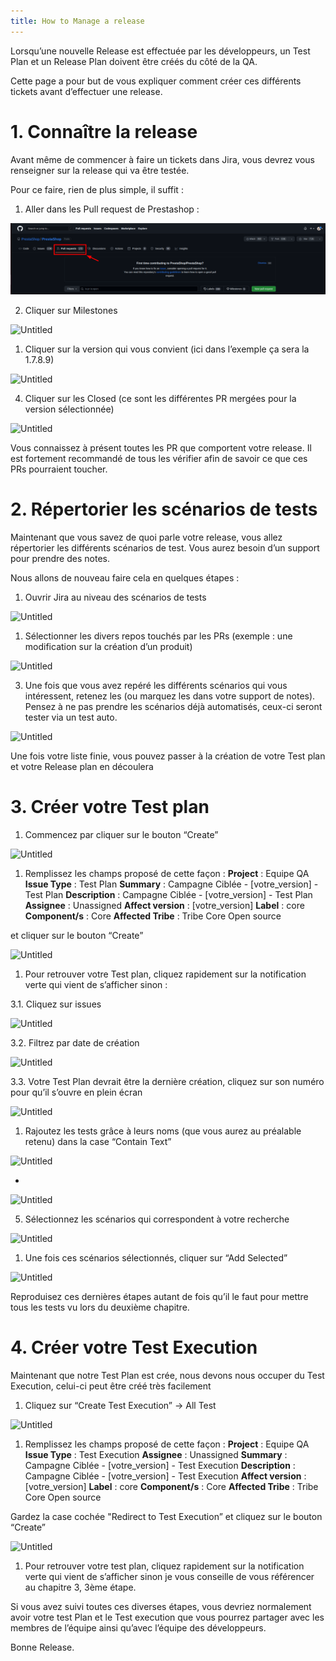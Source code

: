 ```yaml
---
title: How to Manage a release
---
```



Lorsqu’une nouvelle Release est effectuée par les développeurs, un Test Plan et un Release Plan doivent être créés du côté de la QA. 

Cette page a pour but de vous expliquer comment créer ces différents tickets avant d’effectuer une release. 

# 1. Connaître la release

Avant même de commencer à faire un tickets dans Jira, vous devrez vous renseigner sur la release qui va être testée. 

Pour ce faire, rien de plus simple, il suffit : 

1. Aller dans les Pull request de Prestashop : 

![Untitled](images/release_manager_img_1.png)

2. Cliquer sur Milestones

![Untitled](https://s3-us-west-2.amazonaws.com/secure.notion-static.com/c545bf5d-1caf-4544-8870-7ffb4187a9c9/Untitled.png)

1. Cliquer sur la version qui vous convient (ici dans l’exemple ça sera la 1.7.8.9) 

![Untitled](https://s3-us-west-2.amazonaws.com/secure.notion-static.com/f7ad8b8e-9fb3-4b69-88ef-9c0317edb616/Untitled.png)

4. Cliquer sur les Closed (ce sont les différentes PR mergées pour la version sélectionnée) 

![Untitled](https://s3-us-west-2.amazonaws.com/secure.notion-static.com/4cb52afb-f511-429a-9957-ab2c16683285/Untitled.png)

Vous connaissez à présent toutes les PR que comportent votre release. Il est fortement recommandé de tous les vérifier afin de savoir ce que ces PRs pourraient toucher. 

# 2. Répertorier les scénarios de tests

Maintenant que vous savez de quoi parle votre release, vous allez répertorier les différents scénarios de test. Vous aurez besoin d’un support pour prendre des notes. 

Nous allons de nouveau faire cela en quelques étapes : 

1. Ouvrir Jira au niveau des scénarios de tests

![Untitled](https://s3-us-west-2.amazonaws.com/secure.notion-static.com/1d3169a2-0f3a-4fc4-ba91-7a90e8588930/Untitled.png)

1. Sélectionner les divers repos touchés par les PRs (exemple : une modification sur la création d’un produit) 

![Untitled](https://s3-us-west-2.amazonaws.com/secure.notion-static.com/64fa6746-2c75-4da1-9de2-bc1ef2af3259/Untitled.png)

3. Une fois que vous avez repéré les différents scénarios qui vous intéressent, retenez les (ou marquez les dans votre support de notes). Pensez à ne pas prendre les scénarios déjà automatisés, ceux-ci seront tester via un test auto.

![Untitled](https://s3-us-west-2.amazonaws.com/secure.notion-static.com/5d4cfeb8-57a4-4e28-b18b-f2d81b30b90c/Untitled.png)

Une fois votre liste finie, vous pouvez passer à la création de votre Test plan et votre Release plan en découlera 

# 3. Créer votre Test plan

1. Commencez par cliquer sur le bouton “Create”

![Untitled](https://s3-us-west-2.amazonaws.com/secure.notion-static.com/4aad5584-2824-4752-b560-33ff57a96dea/Untitled.png)

1. Remplissez les champs proposé de cette façon : 
**Project** : Equipe QA 
**Issue Type** : Test Plan 
**Summary** : Campagne Ciblée - [votre_version] - Test Plan
**Description** : Campagne Ciblée - [votre_version] - Test Plan 
**Assignee** : Unassigned
**Affect version** : [votre_version]
**Label** : core
**Component/s** : Core 
**Affected Tribe** : Tribe Core Open source 

et cliquer sur le bouton “Create”

![Untitled](https://s3-us-west-2.amazonaws.com/secure.notion-static.com/c6f624ef-9cc9-4c51-8159-c86943e0fc5b/Untitled.png)

1. Pour retrouver votre Test plan, cliquez rapidement sur la notification verte qui vient de s’afficher sinon : 

3.1. Cliquez sur issues 

![Untitled](https://s3-us-west-2.amazonaws.com/secure.notion-static.com/be916d69-33e6-44e5-b3b1-3afabb55acff/Untitled.png)

3.2. Filtrez par date de création 

![Untitled](https://s3-us-west-2.amazonaws.com/secure.notion-static.com/c913d7b3-7196-432f-a0b0-528bd24bff4e/Untitled.png)

3.3. Votre Test Plan devrait être la dernière création, cliquez sur son numéro pour qu’il s’ouvre en plein écran 

![Untitled](https://s3-us-west-2.amazonaws.com/secure.notion-static.com/dd8f8083-1cfd-487c-9e56-f40233ee0489/Untitled.png)

1. Rajoutez les tests grâce à leurs noms (que vous aurez au préalable retenu) dans la case “Contain Text”

![Untitled](https://s3-us-west-2.amazonaws.com/secure.notion-static.com/56575756-b173-467e-a711-0b6c61f5a564/Untitled.png)

-

![Untitled](https://s3-us-west-2.amazonaws.com/secure.notion-static.com/02bd3d18-3174-450f-a9bd-3e9000cbac93/Untitled.png)

5. Sélectionnez les scénarios qui correspondent à votre recherche 

![Untitled](https://s3-us-west-2.amazonaws.com/secure.notion-static.com/f90222b1-1112-44e4-a0fb-9098bcf22d86/Untitled.png)

1. Une fois ces scénarios sélectionnés, cliquer sur “Add Selected” 

![Untitled](https://s3-us-west-2.amazonaws.com/secure.notion-static.com/457684fb-c306-419a-a419-4c57bf07f8d6/Untitled.png)

Reproduisez ces dernières étapes autant de fois qu’il le faut pour mettre tous les tests vu lors du deuxième chapitre. 

# 4. Créer votre Test Execution

Maintenant que notre Test Plan est crée, nous devons nous occuper du Test Execution, celui-ci peut être créé très facilement 

1. Cliquez sur “Create Test Execution” → All Test 

![Untitled](https://s3-us-west-2.amazonaws.com/secure.notion-static.com/022e20c0-f847-43dc-b890-f76afeb74c07/Untitled.png)

1. Remplissez les champs proposé de cette façon : 
**Project** : Equipe QA 
**Issue Type** : Test Execution 
**Assignee** : Unassigned
**Summary** : Campagne Ciblée - [votre_version] - Test Execution
**Description** : Campagne Ciblée - [votre_version] - Test Execution 
**Affect version** : [votre_version]
**Label** : core
**Component/s** : Core 
**Affected Tribe** : Tribe Core Open source 

Gardez la case cochée "Redirect to Test Execution” et cliquez sur le bouton “Create”

![Untitled](https://s3-us-west-2.amazonaws.com/secure.notion-static.com/93cc777a-1ca7-4417-97f2-c995a914da21/Untitled.png)

1. Pour retrouver votre test plan, cliquez rapidement sur la notification verte qui vient de s’afficher sinon je vous conseille de vous référencer au chapitre 3, 3ème étape.

Si vous avez suivi toutes ces diverses étapes, vous devriez normalement avoir votre test Plan et le Test execution que vous pourrez partager avec les membres de l’équipe ainsi qu’avec l’équipe des développeurs. 

Bonne Release.